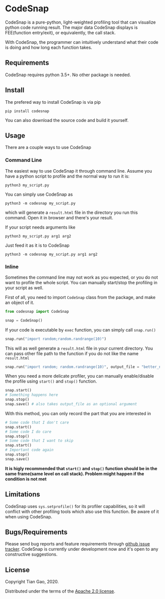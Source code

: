 # CodeSnap

CodeSnap is a pure-python, light-weighted profiling tool that can visualize python code running result. The major data CodeSnap displays is FEE(function entry/exit), or equivalently, the call stack. 

With CodeSnap, the programmer can intuitively understand what their code is doing and how long each function takes.  

## Requirements

CodeSnap requires python 3.5+. No other package is needed.

## Install

The prefered way to install CodeSnap is via pip

```
pip install codesnap
```

You can also download the source code and build it yourself.

## Usage

There are a couple ways to use CodeSnap

### Command Line

The easiest way to use CodeSnap it through command line. Assume you have a python script to profile and the normal way to run it is:

```
python3 my_script.py
```

You can simply use CodeSnap as 

```
python3 -m codesnap my_script.py
```

which will generate a ```result.html``` file in the directory you run this command. Open it in browser and there's your result.

If your script needs arguments like 

```
python3 my_script.py arg1 arg2
```

Just feed it as it is to CodeSnap

```
python3 -m codesnap my_script.py arg1 arg2
```

### Inline

Sometimes the command line may not work as you expected, or you do not want to profile the whole script. You can manually start/stop the profiling in your script as well.

First of all, you need to import ```CodeSnap``` class from the package, and make an object of it.

```python
from codesnap import CodeSnap

snap = CodeSnap()
```

If your code is executable by ```exec``` function, you can simply call ```snap.run()```

```python
snap.run("import random;random.randrange(10)")
```

This will as well generate a ```result.html``` file in your current directory. You can pass other file path to the function if you do not like the name ```result.html```

```python
snap.run("import random; random.randrange(10)", output_file = "better_name.html")
```

When you need a more delicate profiler, you can manually enable/disable the profile using ```start()``` and ```stop()``` function.

```python
snap.start()
# Something happens here
snap.stop()
snap.save() # also takes output_file as an optional argument
```

With this method, you can only record the part that you are interested in

```python
# Some code that I don't care
snap.start()
# Some code I do care
snap.stop()
# Some code that I want to skip
snap.start()
# Important code again
snap.stop()
snap.save()
```

**It is higly recommended that ```start()``` and ```stop()``` function should be in the same frame(same level on call stack). Problem might happen if the condition is not met**

## Limitations

CodeSnap uses ```sys.setprofile()``` for its profiler capabilities, so it will conflict with other profiling tools which also use this function. Be aware of it when using CodeSnap.

## Bugs/Requirements

Please send bug reports and feature requirements through [github issue tracker](https://github.com/gaogaotiantian/codesnap/issues). CodeSnap is currently under development now and it's open to any constructive suggestions.

## License

Copyright Tian Gao, 2020.

Distributed under the terms of the  [Apache 2.0 license](https://github.com/gaogaotiantian/codesnap/blob/master/LICENSE).